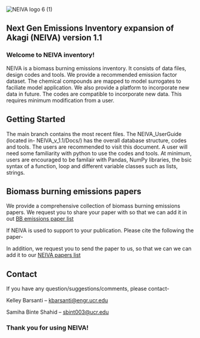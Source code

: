![NEIVA logo 6 (1)](https://user-images.githubusercontent.com/99386739/153535888-1af17382-a04f-4b72-a357-039171d48160.png)
## Next Gen Emissions Inventory expansion of Akagi (NEIVA) version 1.1

### Welcome to NEIVA inventory!

NEIVA is a biomass burning emissions inventory. It consists of data files, design codes and tools. We provide a recommended emission factor dataset. The chemical compounds are mapped to model surrogates to faciliate model application. We also provide a platform to incorporate new data in future. The codes are compatible to incorporate new data. This requires minimum modification from a user.

## Getting Started

The main branch contains the most recent files. The NEIVA_UserGuide (located in- NEIVA_v_1.1/Docs/) has the overall database structure, codes and tools. The users are recommended to visit this document. A user will need some familiarity with python to use the codes and tools. At minimum, users are encouraged to be familair with Pandas, NumPy libraries, the bsic syntax of a function, loop and different variable classes such as lists, strings.

## Biomass burning emissions papers

We provide a comprehensive collection of biomass burning emissions papers. We request you to share your paper with so that we can add it in out [BB emissions paper list](https://docs.google.com/spreadsheets/d/1fOjR0u-PTw9Zq8OsoOfMqCC6bINKlpRvfvY_2e1R25o/edit#gid=0)

If NEIVA is used to support to your publication. Please cite the following the paper-

In addition, we request you to send the paper to us, so that we can we can add it to our [NEIVA papers list](https://docs.google.com/spreadsheets/d/1uXLA59hYS1TJNgUj3USroiDX7IaCfrBNx_SZjSJkd6Q/edit#gid=0)

## Contact

If you have any question/suggestions/comments, please contact-

Kelley Barsanti – kbarsanti@engr.ucr.edu

Samiha Binte Shahid – sbint003@ucr.edu

### Thank you for using NEIVA!






